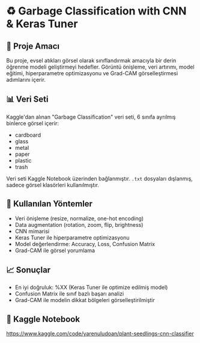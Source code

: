 # ♻️ Garbage Classification with CNN & Keras Tuner

## 🎯 Proje Amacı
Bu proje, evsel atıkları görsel olarak sınıflandırmak amacıyla bir derin öğrenme modeli geliştirmeyi hedefler. Görüntü önişleme, veri artırımı, model eğitimi, hiperparametre optimizasyonu ve Grad-CAM görselleştirmesi adımlarını içerir.

## 📊 Veri Seti
Kaggle'dan alınan "Garbage Classification" veri seti, 6 sınıfa ayrılmış binlerce görsel içerir:
- cardboard
- glass
- metal
- paper
- plastic
- trash

Veri seti Kaggle Notebook üzerinden bağlanmıştır. `.txt` dosyaları dışlanmış, sadece görsel klasörleri kullanılmıştır.

## 🧠 Kullanılan Yöntemler
- Veri önişleme (resize, normalize, one-hot encoding)  
- Data augmentation (rotation, zoom, flip, brightness)  
- CNN mimarisi  
- Keras Tuner ile hiperparametre optimizasyonu  
- Model değerlendirme: Accuracy, Loss, Confusion Matrix  
- Grad-CAM ile görsel yorumlama

## 📈 Sonuçlar
- En iyi doğruluk: %XX (Keras Tuner ile optimize edilmiş model)  
- Confusion Matrix ile sınıf bazlı başarı analizi  
- Grad-CAM ile modelin dikkat bölgeleri görselleştirilmiştir

## 🔗 Kaggle Notebook
https://www.kaggle.com/code/yarenuludoan/plant-seedlings-cnn-classifier

